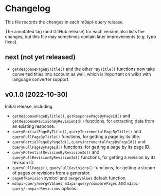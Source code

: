 # Changelog

This file records the changes in each m3api-query release.

The annotated tag (and GitHub release) for each version also lists the changes,
but this file may sometimes contain later improvements (e.g. typo fixes).

## next (not yet released)

- `getResponsePageByTitle()` and the other `*ByTitle()` functions
  now take converted titles into account as well,
  which is important on wikis with language converter support.

## v0.1.0 (2022-10-30)

Initial release, including:

- `getResponsePageByTitle()`,
  `getResponsePageByPageId()` and
  `getResponseRevisionByRevisionId()` functions,
  for extracting data from an existing response.
- `queryPartialPageByTitle()`,
  `queryIncrementalPageByTitle()` and
  `queryFullPageByTitle()` functions,
  for getting a page by its title.
- `queryPartialPageByPageId()`,
  `queryIncrementalPageByPageId()` and
  `queryFullPageByPageId()` functions,
  for getting a page by its page ID.
- `queryPotentialRevisionByRevisionId()` and
  `queryFullRevisionByRevisionId()` functions,
  for getting a revision by its revision ID.
- `queryFullPages()`,
  `queryFullRevisions()` functions,
  for getting a stream of pages or revisions from a generator.
- `pageOfRevision` symbol and `mergeValues` default function.
- `m3api-query/mergeValues`,
  `m3api-query/comparePages` and
  `m3api-query/compareRevisions` options.
